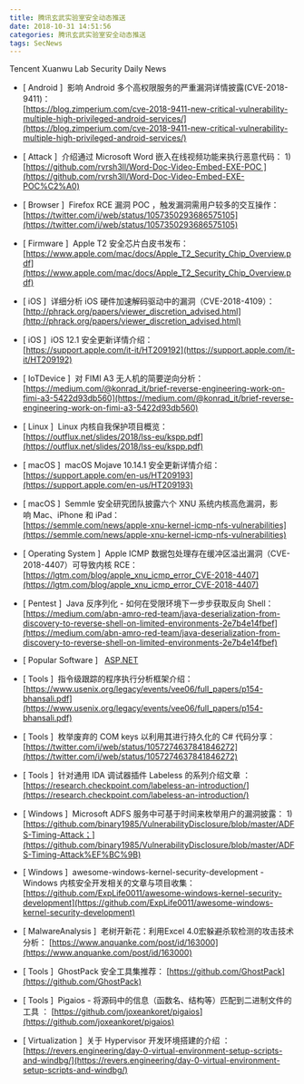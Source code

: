 ```yaml
---
title: 腾讯玄武实验室安全动态推送
date: 2018-10-31 14:51:56
categories: 腾讯玄武实验室安全动态推送
tags: SecNews
---
```


Tencent Xuanwu Lab Security Daily News  
* [ Android ]  影响 Android 多个高权限服务的严重漏洞详情披露(CVE-2018-9411)：   
[https://blog.zimperium.com/cve-2018-9411-new-critical-vulnerability-multiple-high-privileged-android-services/](https://blog.zimperium.com/cve-2018-9411-new-critical-vulnerability-multiple-high-privileged-android-services/)  

* [ Attack ]  介绍通过 Microsoft Word 嵌入在线视频功能来执行恶意代码： 1)   
[https://github.com/rvrsh3ll/Word-Doc-Video-Embed-EXE-POC ](https://github.com/rvrsh3ll/Word-Doc-Video-Embed-EXE-POC%C2%A0)  

* [ Browser ]  Firefox RCE 漏洞 POC ，触发漏洞需用户较多的交互操作：   
[https://twitter.com/i/web/status/1057350293686575105](https://twitter.com/i/web/status/1057350293686575105)  

* [ Firmware ]  Apple T2 安全芯片白皮书发布：   
[https://www.apple.com/mac/docs/Apple_T2_Security_Chip_Overview.pdf](https://www.apple.com/mac/docs/Apple_T2_Security_Chip_Overview.pdf)  

* [ iOS ]  详细分析 iOS 硬件加速解码驱动中的漏洞（CVE-2018-4109）：   
[http://phrack.org/papers/viewer_discretion_advised.html](http://phrack.org/papers/viewer_discretion_advised.html)  

* [ iOS ]  iOS 12.1 安全更新详情介绍：   
[https://support.apple.com/it-it/HT209192](https://support.apple.com/it-it/HT209192)  

* [ IoTDevice ]  对 FIMI A3 无人机的简要逆向分析：   
[https://medium.com/@konrad_it/brief-reverse-engineering-work-on-fimi-a3-5422d93db560](https://medium.com/@konrad_it/brief-reverse-engineering-work-on-fimi-a3-5422d93db560)  

* [ Linux ]  Linux 内核自我保护项目概览：   
[https://outflux.net/slides/2018/lss-eu/kspp.pdf](https://outflux.net/slides/2018/lss-eu/kspp.pdf)  

* [ macOS ]  macOS Mojave 10.14.1 安全更新详情介绍：   
[https://support.apple.com/en-us/HT209193](https://support.apple.com/en-us/HT209193)  

* [ macOS ]  Semmle 安全研究团队披露六个 XNU 系统内核高危漏洞，影响 Mac、iPhone 和 iPad：   
[https://semmle.com/news/apple-xnu-kernel-icmp-nfs-vulnerabilities](https://semmle.com/news/apple-xnu-kernel-icmp-nfs-vulnerabilities)  

* [ Operating System ]  Apple ICMP 数据包处理存在缓冲区溢出漏洞（CVE-2018-4407）可导致内核 RCE：   
[https://lgtm.com/blog/apple_xnu_icmp_error_CVE-2018-4407](https://lgtm.com/blog/apple_xnu_icmp_error_CVE-2018-4407)  

* [ Pentest ]  Java 反序列化 - 如何在受限环境下一步步获取反向 Shell：   
[https://medium.com/abn-amro-red-team/java-deserialization-from-discovery-to-reverse-shell-on-limited-environments-2e7b4e14fbef](https://medium.com/abn-amro-red-team/java-deserialization-from-discovery-to-reverse-shell-on-limited-environments-2e7b4e14fbef)  

* [ Popular Software ]  
[ASP.NET](http://ASP.NET)  

* [ Tools ]  指令级跟踪的程序执行分析框架介绍：   
[https://www.usenix.org/legacy/events/vee06/full_papers/p154-bhansali.pdf](https://www.usenix.org/legacy/events/vee06/full_papers/p154-bhansali.pdf)  

* [ Tools ]  枚举废弃的 COM keys 以利用其进行持久化的 C# 代码分享：   
[https://twitter.com/i/web/status/1057274637841846272](https://twitter.com/i/web/status/1057274637841846272)  

* [ Tools ]  针对通用 IDA 调试器插件 Labeless 的系列介绍文章 ：   
[https://research.checkpoint.com/labeless-an-introduction/](https://research.checkpoint.com/labeless-an-introduction/)  

* [ Windows ]  Microsoft ADFS 服务中可基于时间来枚举用户的漏洞披露： 1)   
[https://github.com/binary1985/VulnerabilityDisclosure/blob/master/ADFS-Timing-Attack；](https://github.com/binary1985/VulnerabilityDisclosure/blob/master/ADFS-Timing-Attack%EF%BC%9B)  

* [ Windows ]  awesome-windows-kernel-security-development - Windows 内核安全开发相关的文章与项目收集：   
[https://github.com/ExpLife0011/awesome-windows-kernel-security-development](https://github.com/ExpLife0011/awesome-windows-kernel-security-development)  

* [ MalwareAnalysis ]  老树开新花：利用Excel 4.0宏躲避杀软检测的攻击技术分析： 
[https://www.anquanke.com/post/id/163000](https://www.anquanke.com/post/id/163000)  

* [ Tools ]  GhostPack 安全工具集推荐： 
[https://github.com/GhostPack](https://github.com/GhostPack)  

* [ Tools ]  Pigaios  - 将源码中的信息（函数名、结构等）匹配到二进制文件的工具 ： 
[https://github.com/joxeankoret/pigaios](https://github.com/joxeankoret/pigaios)  

* [ Virtualization ]  关于 Hypervisor 开发环境搭建的介绍 ： 
[https://revers.engineering/day-0-virtual-environment-setup-scripts-and-windbg/](https://revers.engineering/day-0-virtual-environment-setup-scripts-and-windbg/)  

